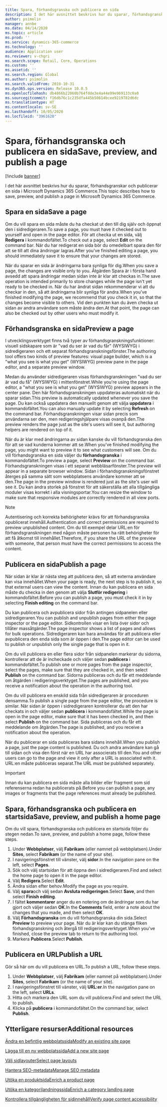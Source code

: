 ```yaml
---
title: Spara, förhandsgranska och publicera en sida
description: I det här avsnittet beskrivs hur du sparar, förhandsgranskar och publicerar en sida i Microsoft Dynamics 365 Commerce.
author: psimolin
manager: annbe
ms.date: 04/14/2020
ms.topic: article
ms.prod: ''
ms.service: dynamics-365-commerce
ms.technology: ''
audience: Application user
ms.reviewer: v-chgri
ms.search.scope: Retail, Core, Operations
ms.custom: ''
ms.assetid: ''
ms.search.region: Global
ms.author: psimolin
ms.search.validFrom: 2019-10-31
ms.dyn365.ops.version: Release 10.0.5
ms.openlocfilehash: db4866b22060b764fdde3e4a44e99e969133c0a0
ms.sourcegitcommit: f16db76c1c235dfa445b50614bcee9219782d6dc
ms.translationtype: HT
ms.contentlocale: sv-SE
ms.lasthandoff: 10/05/2020
ms.locfileid: "3961620"
---
```

# <a name="save-preview-and-publish-a-page"></a><span data-ttu-id="8f2c7-103">Spara, förhandsgranska och publicera en sida</span><span class="sxs-lookup"><span data-stu-id="8f2c7-103">Save, preview, and publish a page</span></span>

[!include [banner](includes/banner.md)]

<span data-ttu-id="8f2c7-104">I det här avsnittet beskrivs hur du sparar, förhandsgranskar och publicerar en sida i Microsoft Dynamics 365 Commerce.</span><span class="sxs-lookup"><span data-stu-id="8f2c7-104">This topic describes how to save, preview, and publish a page in Microsoft Dynamics 365 Commerce.</span></span>

## <a name="save-a-page"></a><span data-ttu-id="8f2c7-105">Spara en sida</span><span class="sxs-lookup"><span data-stu-id="8f2c7-105">Save a page</span></span>

<span data-ttu-id="8f2c7-106">Om du vill spara en sida måste du ha checkat ut den till dig själv och öppnat den i sidredigeraren.</span><span class="sxs-lookup"><span data-stu-id="8f2c7-106">To save a page, you must have it checked out to yourself and open in the page editor.</span></span> <span data-ttu-id="8f2c7-107">För att checka ut en sida, välj **Redigera** i kommandofältet.</span><span class="sxs-lookup"><span data-stu-id="8f2c7-107">To check out a page, select **Edit** on the command bar.</span></span> <span data-ttu-id="8f2c7-108">När du har redigerat en sida bör du omedelbart spara den för att se till att dina ändringar lagras.</span><span class="sxs-lookup"><span data-stu-id="8f2c7-108">After you've finished editing a page, you should immediately save it to ensure that your changes are stored.</span></span>

<span data-ttu-id="8f2c7-109">När du sparar en sida är ändringarna bara synliga för dig.</span><span class="sxs-lookup"><span data-stu-id="8f2c7-109">When you save a page, the changes are visible only to you.</span></span> <span data-ttu-id="8f2c7-110">Åtgärden Spara är i första hand avsedd att spara ändringar medan sidan inte är klar att checkas in.</span><span class="sxs-lookup"><span data-stu-id="8f2c7-110">The save operation is intended primarily to store changes while the page isn't yet ready to be checked in.</span></span> <span data-ttu-id="8f2c7-111">När du har ändrat sidan rekommenderar vi att du checkar in den, så att ändringarna blir synliga för andra.</span><span class="sxs-lookup"><span data-stu-id="8f2c7-111">When you've finished modifying the page, we recommend that you check it in, so that the changes become visible to others.</span></span> <span data-ttu-id="8f2c7-112">Vid den punkten kan du även checka ut sidan av andra användare som måste ändra den.</span><span class="sxs-lookup"><span data-stu-id="8f2c7-112">At that point, the page can also be checked out by other users who must modify it.</span></span>

## <a name="preview-a-page"></a><span data-ttu-id="8f2c7-113">Förhandsgranska en sida</span><span class="sxs-lookup"><span data-stu-id="8f2c7-113">Preview a page</span></span>

<span data-ttu-id="8f2c7-114">I utvecklingsverktyget finns två typer av förhandsgranskningsfunktioner: visuell sidskapare som är "vad du ser är vad du får" (WYSIWYG) i sidredigeraren och ett separat förhandsgranskningsfönster.</span><span class="sxs-lookup"><span data-stu-id="8f2c7-114">The authoring tool offers two kinds of preview features: visual page builder, which is a "what you see is what you get" (WYSIWYG) preview pane in the page editor, and a separate preview window.</span></span>

<span data-ttu-id="8f2c7-115">Medan du använder sidredigeraren visas förhandsgranskningen "vad du ser är vad du få" (WYSIWYG) i mittenfönstret.</span><span class="sxs-lookup"><span data-stu-id="8f2c7-115">While you're using the page editor, a "what you see is what you get" (WYSIWYG) preview appears in the center pane.</span></span> <span data-ttu-id="8f2c7-116">Den här förhandsgranskningen uppdateras automatiskt när du sparar sidan.</span><span class="sxs-lookup"><span data-stu-id="8f2c7-116">This preview is automatically updated whenever you save the page.</span></span> <span data-ttu-id="8f2c7-117">Du kan också uppdatera den manuellt genom att välja **uppdatera** i kommandofältet.</span><span class="sxs-lookup"><span data-stu-id="8f2c7-117">You can also manually update it by selecting **Refresh** on the command bar.</span></span> <span data-ttu-id="8f2c7-118">Förhandsgranskningen visar sidan precis som användarna ser den, men redigeringshjälpare visas ovanpå den.</span><span class="sxs-lookup"><span data-stu-id="8f2c7-118">The preview renders the page just as the site's users will see it, but authoring helpers are rendered on top of it.</span></span>

<span data-ttu-id="8f2c7-119">När du är klar med ändringarna av sidan kanske du vill förhandsgranska den för att se vad kunderna kommer att se.</span><span class="sxs-lookup"><span data-stu-id="8f2c7-119">When you've finished modifying the page, you might want to preview it to see what customers will see.</span></span> <span data-ttu-id="8f2c7-120">Om du vill förhandsgranska en sida väljer du **förhandsgranska** i kommandofältet.</span><span class="sxs-lookup"><span data-stu-id="8f2c7-120">To preview a page, select **Preview** on the command bar.</span></span> <span data-ttu-id="8f2c7-121">Förhandsgranskningen visas i ett separat webbläsarfönster.</span><span class="sxs-lookup"><span data-stu-id="8f2c7-121">The preview will appear in a separate browser window.</span></span> <span data-ttu-id="8f2c7-122">Sidan i förhandsgranskningsfönstret återges på samma sätt som webbplatsens användare kommer att se den.</span><span class="sxs-lookup"><span data-stu-id="8f2c7-122">The page in the preview window is rendered just as the site's user will see it.</span></span> <span data-ttu-id="8f2c7-123">Du kan ändra storlek på fönstret för att säkerställa att alla tillgängliga moduler visas korrekt i alla visningsportar.</span><span class="sxs-lookup"><span data-stu-id="8f2c7-123">You can resize the window to make sure that responsive modules are correctly rendered in all view ports.</span></span>

> [!NOTE]
> <span data-ttu-id="8f2c7-124">Autentisering och korrekta behörigheter krävs för att förhandsgranska opublicerat innehåll.</span><span class="sxs-lookup"><span data-stu-id="8f2c7-124">Authentication and correct permissions are required to preview unpublished content.</span></span> <span data-ttu-id="8f2c7-125">Om du till exempel delar URL:en för förhandsgranskningen med någon måste personen ha rätt behörigheter för att få åtkomst till innehållet.</span><span class="sxs-lookup"><span data-stu-id="8f2c7-125">Therefore, if you share the URL of the preview with someone, that person must have the correct permissions to access the content.</span></span>

## <a name="publish-a-page"></a><span data-ttu-id="8f2c7-126">Publicera en sida</span><span class="sxs-lookup"><span data-stu-id="8f2c7-126">Publish a page</span></span>

<span data-ttu-id="8f2c7-127">När sidan är klar är nästa steg att publicera den, så att externa användare kan visa innehållet.</span><span class="sxs-lookup"><span data-stu-id="8f2c7-127">When your page is ready, the next step is to publish it, so that external users can view the content.</span></span> <span data-ttu-id="8f2c7-128">Innan du kan publicera en sida måste du checka in den genom att välja **Slutför redigering** i kommandofältet.</span><span class="sxs-lookup"><span data-stu-id="8f2c7-128">Before you can publish a page, you must check it in by selecting **Finish editing** on the command bar.</span></span>

<span data-ttu-id="8f2c7-129">Du kan publicera och avpublicera sidor från antingen sidpanelen eller sidredigeraren.</span><span class="sxs-lookup"><span data-stu-id="8f2c7-129">You can publish and unpublish pages from either the page inspector or the page editor.</span></span> <span data-ttu-id="8f2c7-130">Sidkontrollen visar en lista över sidor och tillåter massåtgärder.</span><span class="sxs-lookup"><span data-stu-id="8f2c7-130">The page inspector shows a list of pages and allows for bulk operations.</span></span> <span data-ttu-id="8f2c7-131">Sidredigeraren kan bara användas för att publicera eller avpublicera den enda sida som är öppen i den.</span><span class="sxs-lookup"><span data-stu-id="8f2c7-131">The page editor can be used to publish or unpublish only the single page that is open in it.</span></span>

<span data-ttu-id="8f2c7-132">Om du vill publicera en eller flera sidor från sidpanelen markerar du sidorna, kontrollerar att de är incheckade och väljer sedan **publicera** i kommandofältet.</span><span class="sxs-lookup"><span data-stu-id="8f2c7-132">To publish one or more pages from the page inspector, select the pages, make sure that they are checked in, and then select **Publish** on the command bar.</span></span> <span data-ttu-id="8f2c7-133">Sidorna publiceras och du får ett meddelande om åtgärden i redigeringsverktyget.</span><span class="sxs-lookup"><span data-stu-id="8f2c7-133">The pages are published, and you receive a notification about the operation in the authoring tool.</span></span>

<span data-ttu-id="8f2c7-134">Om du vill publicera en enskild sida från sidredigeraren är proceduren densamma.</span><span class="sxs-lookup"><span data-stu-id="8f2c7-134">To publish a single page from the page editor, the procedure is similar.</span></span> <span data-ttu-id="8f2c7-135">När sidan är öppen i sidredigeraren kontrollerar du att den har checkats in och väljer sedan **publicera** i kommandofältet.</span><span class="sxs-lookup"><span data-stu-id="8f2c7-135">While the page is open in the page editor, make sure that it has been checked in, and then select **Publish** on the command bar.</span></span> <span data-ttu-id="8f2c7-136">Sida publiceras och du får ett meddelande om åtgärden.</span><span class="sxs-lookup"><span data-stu-id="8f2c7-136">The page is published, and you receive a notification about the operation.</span></span>

<span data-ttu-id="8f2c7-137">När du publicerar en sida publiceras bara sidans innehåll.</span><span class="sxs-lookup"><span data-stu-id="8f2c7-137">When you publish a page, just the page content is published.</span></span> <span data-ttu-id="8f2c7-138">Du och andra användare kan gå till sidan och visa den först när en URL har associerats till den.</span><span class="sxs-lookup"><span data-stu-id="8f2c7-138">You and other users can go to the page and view it only after a URL is associated with it.</span></span> <span data-ttu-id="8f2c7-139">URL:en måste publiceras separat.</span><span class="sxs-lookup"><span data-stu-id="8f2c7-139">The URL must be published separately.</span></span>

> [!IMPORTANT]
> <span data-ttu-id="8f2c7-140">Innan du kan publicera en sida måste alla bilder eller fragment som sid referenserna redan ha publicerats på.</span><span class="sxs-lookup"><span data-stu-id="8f2c7-140">Before you can publish a page, any images or fragments that the page references must already be published.</span></span>

## <a name="save-preview-and-publish-a-home-page"></a><span data-ttu-id="8f2c7-141">Spara, förhandsgranska och publicera en startsida</span><span class="sxs-lookup"><span data-stu-id="8f2c7-141">Save, preview, and publish a home page</span></span>

<span data-ttu-id="8f2c7-142">Om du vill spara, förhandsgranska och publicera en startsida följer du stegen nedan.</span><span class="sxs-lookup"><span data-stu-id="8f2c7-142">To save, preview, and publish a home page, follow these steps.</span></span>

1. <span data-ttu-id="8f2c7-143">Under **Webbplatser**, välj **Fabrikam** (eller namnet på webbplatsen).</span><span class="sxs-lookup"><span data-stu-id="8f2c7-143">Under **Sites**, select **Fabrikam** (or the name of your site).</span></span>
1. <span data-ttu-id="8f2c7-144">I navigeringsfönstret till vänster, välj **sidor**.</span><span class="sxs-lookup"><span data-stu-id="8f2c7-144">In the navigation pane on the left, select **Pages**.</span></span>
1. <span data-ttu-id="8f2c7-145">Sök och välj startsidan för att öppna den i sidredigeraren.</span><span class="sxs-lookup"><span data-stu-id="8f2c7-145">Find and select the home page to open it in the page editor.</span></span>
1. <span data-ttu-id="8f2c7-146">Välj **Redigera**.</span><span class="sxs-lookup"><span data-stu-id="8f2c7-146">Select **Edit**.</span></span>
1. <span data-ttu-id="8f2c7-147">Ändra sidan efter behov.</span><span class="sxs-lookup"><span data-stu-id="8f2c7-147">Modify the page as you require.</span></span>
1. <span data-ttu-id="8f2c7-148">Välj **spara**och välj sedan **Avsluta redigeringen**.</span><span class="sxs-lookup"><span data-stu-id="8f2c7-148">Select **Save**, and then select **Finish editing**.</span></span>
1. <span data-ttu-id="8f2c7-149">I fältet **kommentarer** anger du en notering om de ändringar som du har gjort och väljer sedan **OK**.</span><span class="sxs-lookup"><span data-stu-id="8f2c7-149">In the **Comments** field, enter a note about the changes that you made, and then select **OK**.</span></span>
1. <span data-ttu-id="8f2c7-150">Välj **Förhandsgranska** om du vill förhandsgranska din sida.</span><span class="sxs-lookup"><span data-stu-id="8f2c7-150">Select **Preview** to preview your page.</span></span> <span data-ttu-id="8f2c7-151">När du är klar kan du stänga fliken förhandsgranskning och återgå till redigeringsverktyget.</span><span class="sxs-lookup"><span data-stu-id="8f2c7-151">When you've finished, close the preview tab to return to the authoring tool.</span></span>
1. <span data-ttu-id="8f2c7-152">Markera **Publicera**.</span><span class="sxs-lookup"><span data-stu-id="8f2c7-152">Select **Publish**.</span></span>

## <a name="publish-a-url"></a><span data-ttu-id="8f2c7-153">Publicera en URL</span><span class="sxs-lookup"><span data-stu-id="8f2c7-153">Publish a URL</span></span>

<span data-ttu-id="8f2c7-154">Gör så här om du vill publicera en URL.</span><span class="sxs-lookup"><span data-stu-id="8f2c7-154">To publish a URL, follow these steps.</span></span>

1. <span data-ttu-id="8f2c7-155">Under **Webbplatser**, välj **Fabrikam** (eller namnet på webbplatsen).</span><span class="sxs-lookup"><span data-stu-id="8f2c7-155">Under **Sites**, select **Fabrikam** (or the name of your site).</span></span>
1. <span data-ttu-id="8f2c7-156">I navigeringsfönstret till vänster, välj **URL:er**.</span><span class="sxs-lookup"><span data-stu-id="8f2c7-156">In the navigation pane on the left, select **URLs**.</span></span>
1. <span data-ttu-id="8f2c7-157">Hitta och markera den URL som du vill publicera.</span><span class="sxs-lookup"><span data-stu-id="8f2c7-157">Find and select the URL to publish.</span></span>
1. <span data-ttu-id="8f2c7-158">Klicka på **publicera** i kommandofältet.</span><span class="sxs-lookup"><span data-stu-id="8f2c7-158">On the command bar, select **Publish**.</span></span>

## <a name="additional-resources"></a><span data-ttu-id="8f2c7-159">Ytterligare resurser</span><span class="sxs-lookup"><span data-stu-id="8f2c7-159">Additional resources</span></span>

[<span data-ttu-id="8f2c7-160">Ändra en befintlig webbplatssida</span><span class="sxs-lookup"><span data-stu-id="8f2c7-160">Modify an existing site page</span></span>](modify-existing-page.md)

[<span data-ttu-id="8f2c7-161">Lägga till en ny webbplatssida</span><span class="sxs-lookup"><span data-stu-id="8f2c7-161">Add a new site page</span></span>](add-new-page.md)

[<span data-ttu-id="8f2c7-162">Välj sidlayouter</span><span class="sxs-lookup"><span data-stu-id="8f2c7-162">Select page layouts</span></span>](select-page-layouts.md)

[<span data-ttu-id="8f2c7-163">Hantera SEO-metadata</span><span class="sxs-lookup"><span data-stu-id="8f2c7-163">Manage SEO metadata</span></span>](manage-seo-metadata.md)

[<span data-ttu-id="8f2c7-164">Utöka en produktsida</span><span class="sxs-lookup"><span data-stu-id="8f2c7-164">Enrich a product page</span></span>](enrich-product-page.md)

[<span data-ttu-id="8f2c7-165">Utöka en kategorilandningssida</span><span class="sxs-lookup"><span data-stu-id="8f2c7-165">Enrich a category landing page</span></span>](enrich-category-page.md)

[<span data-ttu-id="8f2c7-166">Kontrollera tillgängligheten för sidinnehåll</span><span class="sxs-lookup"><span data-stu-id="8f2c7-166">Verify page content accessibility</span></span>](verify-accessibility.md)
